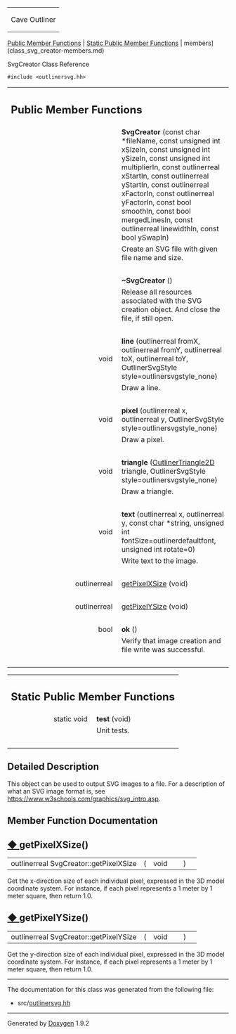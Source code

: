 <table data-cellspacing="0" data-cellpadding="0">
<colgroup>
<col style="width: 100%" />
</colgroup>
<tbody>
<tr class="odd" style="height: 56px;">
<td id="projectalign" style="padding-left: 0.5em"><div id="projectname">
Cave Outliner
</div></td>
</tr>
</tbody>
</table>

[Public Member Functions](#pub-methods) | [Static Public Member
Functions](#pub-static-methods) | 
members](class_svg_creator-members.md)

SvgCreator Class Reference

`#include <outlinersvg.hh>`

<table class="memberdecls">
<colgroup>
<col style="width: 50%" />
<col style="width: 50%" />
</colgroup>
<tbody>
<tr class="odd heading">
<td colspan="2"><h2 id="public-member-functions" class="groupheader"><span id="pub-methods"></span> Public Member Functions</h2></td>
</tr>
<tr class="even memitem:a5adcfd33c75550064037f114aa5e6ea7">
<td style="text-align: right;" class="memItemLeft" data-valign="top"><span id="a5adcfd33c75550064037f114aa5e6ea7"></span>  </td>
<td class="memItemRight" data-valign="bottom"><strong>SvgCreator</strong> (const char *fileName, const unsigned int xSizeIn, const unsigned int ySizeIn, const unsigned int multiplierIn, const outlinerreal xStartIn, const outlinerreal yStartIn, const outlinerreal xFactorIn, const outlinerreal yFactorIn, const bool smoothIn, const bool mergedLinesIn, const outlinerreal linewidthIn, const bool ySwapIn)</td>
</tr>
<tr class="odd memdesc:a5adcfd33c75550064037f114aa5e6ea7">
<td class="mdescLeft"> </td>
<td class="mdescRight">Create an SVG file with given file name and size.<br />
</td>
</tr>
<tr class="even separator:a5adcfd33c75550064037f114aa5e6ea7">
<td colspan="2" class="memSeparator"> </td>
</tr>
<tr class="odd memitem:a5287bc3ef08517a8dda80238cdbb2079">
<td style="text-align: right;" class="memItemLeft" data-valign="top"><span id="a5287bc3ef08517a8dda80238cdbb2079"></span>  </td>
<td class="memItemRight" data-valign="bottom"><strong>~SvgCreator</strong> ()</td>
</tr>
<tr class="even memdesc:a5287bc3ef08517a8dda80238cdbb2079">
<td class="mdescLeft"> </td>
<td class="mdescRight">Release all resources associated with the SVG creation object. And close the file, if still open.<br />
</td>
</tr>
<tr class="odd separator:a5287bc3ef08517a8dda80238cdbb2079">
<td colspan="2" class="memSeparator"> </td>
</tr>
<tr class="even memitem:aac31dda29a528af01855654151598310">
<td style="text-align: right;" class="memItemLeft" data-valign="top"><span id="aac31dda29a528af01855654151598310"></span> void </td>
<td class="memItemRight" data-valign="bottom"><strong>line</strong> (outlinerreal fromX, outlinerreal fromY, outlinerreal toX, outlinerreal toY, OutlinerSvgStyle style=outlinersvgstyle_none)</td>
</tr>
<tr class="odd memdesc:aac31dda29a528af01855654151598310">
<td class="mdescLeft"> </td>
<td class="mdescRight">Draw a line.<br />
</td>
</tr>
<tr class="even separator:aac31dda29a528af01855654151598310">
<td colspan="2" class="memSeparator"> </td>
</tr>
<tr class="odd memitem:a8f116aa8d78c8f4d7214a3252d2363e1">
<td style="text-align: right;" class="memItemLeft" data-valign="top"><span id="a8f116aa8d78c8f4d7214a3252d2363e1"></span> void </td>
<td class="memItemRight" data-valign="bottom"><strong>pixel</strong> (outlinerreal x, outlinerreal y, OutlinerSvgStyle style=outlinersvgstyle_none)</td>
</tr>
<tr class="even memdesc:a8f116aa8d78c8f4d7214a3252d2363e1">
<td class="mdescLeft"> </td>
<td class="mdescRight">Draw a pixel.<br />
</td>
</tr>
<tr class="odd separator:a8f116aa8d78c8f4d7214a3252d2363e1">
<td colspan="2" class="memSeparator"> </td>
</tr>
<tr class="even memitem:a4b8ad311b7b09d5ec43a7c3dce0cfb79">
<td style="text-align: right;" class="memItemLeft" data-valign="top"><span id="a4b8ad311b7b09d5ec43a7c3dce0cfb79"></span> void </td>
<td class="memItemRight" data-valign="bottom"><strong>triangle</strong> (<a href="https://github.com/jariarkko/cave-outliner/blob/master/doc/software/class_outliner_triangle2_d.md" class="el">OutlinerTriangle2D</a> triangle, OutlinerSvgStyle style=outlinersvgstyle_none)</td>
</tr>
<tr class="odd memdesc:a4b8ad311b7b09d5ec43a7c3dce0cfb79">
<td class="mdescLeft"> </td>
<td class="mdescRight">Draw a triangle.<br />
</td>
</tr>
<tr class="even separator:a4b8ad311b7b09d5ec43a7c3dce0cfb79">
<td colspan="2" class="memSeparator"> </td>
</tr>
<tr class="odd memitem:af140a50441555afa6243ee2e1a64d1da">
<td style="text-align: right;" class="memItemLeft" data-valign="top"><span id="af140a50441555afa6243ee2e1a64d1da"></span> void </td>
<td class="memItemRight" data-valign="bottom"><strong>text</strong> (outlinerreal x, outlinerreal y, const char *string, unsigned int fontSize=outlinerdefaultfont, unsigned int rotate=0)</td>
</tr>
<tr class="even memdesc:af140a50441555afa6243ee2e1a64d1da">
<td class="mdescLeft"> </td>
<td class="mdescRight">Write text to the image.<br />
</td>
</tr>
<tr class="odd separator:af140a50441555afa6243ee2e1a64d1da">
<td colspan="2" class="memSeparator"> </td>
</tr>
<tr class="even memitem:a7f0841b5c58a366f842ad4c62feafe44">
<td style="text-align: right;" class="memItemLeft" data-valign="top">outlinerreal </td>
<td class="memItemRight" data-valign="bottom"><a href="https://github.com/jariarkko/cave-outliner/blob/master/doc/software/class_svg_creator.md#a7f0841b5c58a366f842ad4c62feafe44" class="el">getPixelXSize</a> (void)</td>
</tr>
<tr class="odd separator:a7f0841b5c58a366f842ad4c62feafe44">
<td colspan="2" class="memSeparator"> </td>
</tr>
<tr class="even memitem:a36c891f38cea26cb371dfa183d9724c1">
<td style="text-align: right;" class="memItemLeft" data-valign="top">outlinerreal </td>
<td class="memItemRight" data-valign="bottom"><a href="https://github.com/jariarkko/cave-outliner/blob/master/doc/software/class_svg_creator.md#a36c891f38cea26cb371dfa183d9724c1" class="el">getPixelYSize</a> (void)</td>
</tr>
<tr class="odd separator:a36c891f38cea26cb371dfa183d9724c1">
<td colspan="2" class="memSeparator"> </td>
</tr>
<tr class="even memitem:a41d4849c73c8a2b794c0e67035c2efe3">
<td style="text-align: right;" class="memItemLeft" data-valign="top"><span id="a41d4849c73c8a2b794c0e67035c2efe3"></span> bool </td>
<td class="memItemRight" data-valign="bottom"><strong>ok</strong> ()</td>
</tr>
<tr class="odd memdesc:a41d4849c73c8a2b794c0e67035c2efe3">
<td class="mdescLeft"> </td>
<td class="mdescRight">Verify that image creation and file write was successful.<br />
</td>
</tr>
<tr class="even separator:a41d4849c73c8a2b794c0e67035c2efe3">
<td colspan="2" class="memSeparator"> </td>
</tr>
</tbody>
</table>

<table class="memberdecls">
<colgroup>
<col style="width: 50%" />
<col style="width: 50%" />
</colgroup>
<tbody>
<tr class="odd heading">
<td colspan="2"><h2 id="static-public-member-functions" class="groupheader"><span id="pub-static-methods"></span> Static Public Member Functions</h2></td>
</tr>
<tr class="even memitem:a71bd7afd7e9a87a0603f7141077841eb">
<td style="text-align: right;" class="memItemLeft" data-valign="top"><span id="a71bd7afd7e9a87a0603f7141077841eb"></span> static void </td>
<td class="memItemRight" data-valign="bottom"><strong>test</strong> (void)</td>
</tr>
<tr class="odd memdesc:a71bd7afd7e9a87a0603f7141077841eb">
<td class="mdescLeft"> </td>
<td class="mdescRight">Unit tests.<br />
</td>
</tr>
<tr class="even separator:a71bd7afd7e9a87a0603f7141077841eb">
<td colspan="2" class="memSeparator"> </td>
</tr>
</tbody>
</table>

<span id="details"></span>

## Detailed Description

This object can be used to output SVG images to a file. For a
description of what an SVG image format is, see
<https://www.w3schools.com/graphics/svg_intro.asp>.

## Member Function Documentation

<span id="a7f0841b5c58a366f842ad4c62feafe44"></span>

## <span class="permalink">[◆ ](#a7f0841b5c58a366f842ad4c62feafe44)</span>getPixelXSize()

<table class="memname">
<tbody>
<tr class="odd">
<td class="memname">outlinerreal SvgCreator::getPixelXSize</td>
<td>(</td>
<td class="paramtype">void </td>
<td class="paramname"></td>
<td>)</td>
<td></td>
</tr>
</tbody>
</table>

Get the x-direction size of each individual pixel, expressed in the 3D
model coordinate system. For instance, if each pixel represents a 1
meter by 1 meter square, then return 1.0.

<span id="a36c891f38cea26cb371dfa183d9724c1"></span>

## <span class="permalink">[◆ ](#a36c891f38cea26cb371dfa183d9724c1)</span>getPixelYSize()

<table class="memname">
<tbody>
<tr class="odd">
<td class="memname">outlinerreal SvgCreator::getPixelYSize</td>
<td>(</td>
<td class="paramtype">void </td>
<td class="paramname"></td>
<td>)</td>
<td></td>
</tr>
</tbody>
</table>

Get the y-direction size of each individual pixel, expressed in the 3D
model coordinate system. For instance, if each pixel represents a 1
meter by 1 meter square, then return 1.0.

------------------------------------------------------------------------

The documentation for this class was generated from the following file:

-   src/<a href="outlinersvg_8hh_source.md" class="el">outlinersvg.hh</a>

------------------------------------------------------------------------

<span class="small">Generated
by [Doxygen](https://www.doxygen.org/index.md)
1.9.2</span>
